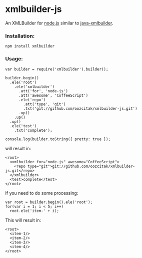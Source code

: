 # xmlbuilder-js

An XMLBuilder for [node.js](http://nodejs.org/) similar to [java-xmlbuilder](http://code.google.com/p/java-xmlbuilder/).

### Installation:

    npm install xmlbuilder

### Usage:

    var builder = require('xmlbuilder').builder();
    
    builder.begin()
      .ele('root')
        .ele('xmlbuilder')
          .att('for', 'node-js')
          .att('awesome', 'CoffeeScript')
          .ele('repo')
            .att('type', 'git')
            .txt('git://github.com/oozcitak/xmlbuilder-js.git') 
          .up()
        .up()
      .up()
      .ele('test')
        .txt('complete');
    
    console.log(builder.toString({ pretty: true });

will result in:

    <root>
      <xmlbuilder for="node-js" awesome="CoffeeScript">
        <repo type="git">git://github.com/oozcitak/xmlbuilder-js.git</repo>
      </xmlbuilder>
      <test>complete</test>
    </root>

If you need to do some processing:

    var root = builder.begin().ele('root');
    for(var i = 1; i < 5; i++)
      root.ele('item-' + i);

This will result in:

    <root>
      <item-1/>
      <item-2/>
      <item-3/>
      <item-4/>
    </root>

